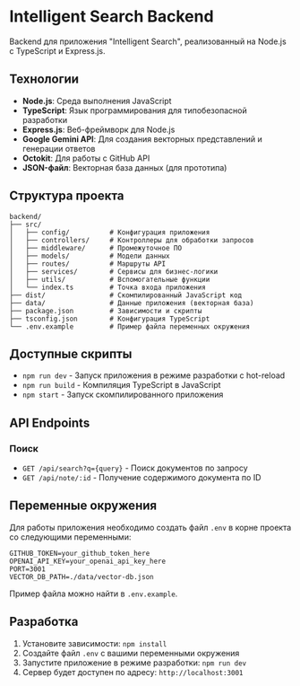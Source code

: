 # Intelligent Search Backend

Backend для приложения "Intelligent Search", реализованный на Node.js с TypeScript и Express.js.

## Технологии

- **Node.js**: Среда выполнения JavaScript
- **TypeScript**: Язык программирования для типобезопасной разработки
- **Express.js**: Веб-фреймворк для Node.js
- **Google Gemini API**: Для создания векторных представлений и генерации ответов
- **Octokit**: Для работы с GitHub API
- **JSON-файл**: Векторная база данных (для прототипа)

## Структура проекта

```
backend/
├── src/
│   ├── config/          # Конфигурация приложения
│   ├── controllers/     # Контроллеры для обработки запросов
│   ├── middleware/      # Промежуточное ПО
│   ├── models/          # Модели данных
│   ├── routes/          # Маршруты API
│   ├── services/        # Сервисы для бизнес-логики
│   ├── utils/           # Вспомогательные функции
│   └── index.ts         # Точка входа приложения
├── dist/                # Скомпилированный JavaScript код
├── data/                # Данные приложения (векторная база)
├── package.json         # Зависимости и скрипты
├── tsconfig.json        # Конфигурация TypeScript
└── .env.example         # Пример файла переменных окружения
```

## Доступные скрипты

- `npm run dev` - Запуск приложения в режиме разработки с hot-reload
- `npm run build` - Компиляция TypeScript в JavaScript
- `npm start` - Запуск скомпилированного приложения

## API Endpoints

### Поиск

- `GET /api/search?q={query}` - Поиск документов по запросу
- `GET /api/note/:id` - Получение содержимого документа по ID

## Переменные окружения

Для работы приложения необходимо создать файл `.env` в корне проекта со следующими переменными:

```
GITHUB_TOKEN=your_github_token_here
OPENAI_API_KEY=your_openai_api_key_here
PORT=3001
VECTOR_DB_PATH=./data/vector-db.json
```

Пример файла можно найти в `.env.example`.

## Разработка

1. Установите зависимости: `npm install`
2. Создайте файл `.env` с вашими переменными окружения
3. Запустите приложение в режиме разработки: `npm run dev`
4. Сервер будет доступен по адресу: `http://localhost:3001`